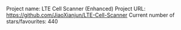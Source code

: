 Project name: LTE Cell Scanner (Enhanced)
Project URL: https://github.com/JiaoXianjun/LTE-Cell-Scanner
Current number of stars/favourites: 440
